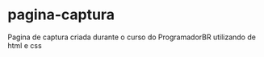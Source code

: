 # pagina-captura
Pagina de captura criada durante o curso do ProgramadorBR utilizando de html e css

